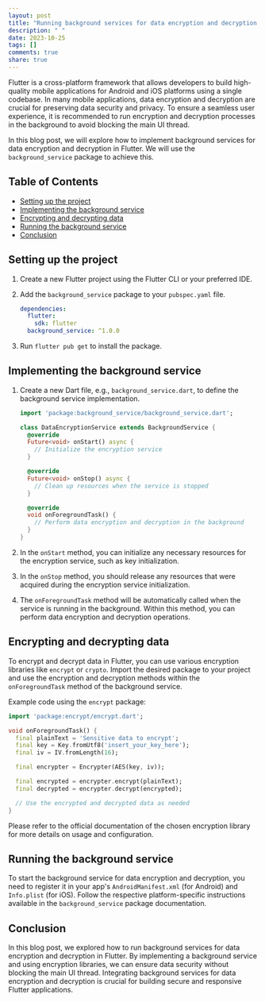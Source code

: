 ```yaml
---
layout: post
title: "Running background services for data encryption and decryption in Flutter"
description: " "
date: 2023-10-25
tags: []
comments: true
share: true
---
```


Flutter is a cross-platform framework that allows developers to build high-quality mobile applications for Android and iOS platforms using a single codebase. In many mobile applications, data encryption and decryption are crucial for preserving data security and privacy. To ensure a seamless user experience, it is recommended to run encryption and decryption processes in the background to avoid blocking the main UI thread.

In this blog post, we will explore how to implement background services for data encryption and decryption in Flutter. We will use the `background_service` package to achieve this.

## Table of Contents
- [Setting up the project](#setting-up-the-project)
- [Implementing the background service](#implementing-the-background-service)
- [Encrypting and decrypting data](#encrypting-and-decrypting-data)
- [Running the background service](#running-the-background-service)
- [Conclusion](#conclusion)

## Setting up the project

1. Create a new Flutter project using the Flutter CLI or your preferred IDE.
2. Add the `background_service` package to your `pubspec.yaml` file.

    ```yaml
    dependencies:
      flutter:
        sdk: flutter
      background_service: ^1.0.0
    ```

3. Run `flutter pub get` to install the package.

## Implementing the background service

1. Create a new Dart file, e.g., `background_service.dart`, to define the background service implementation.

    ```dart
    import 'package:background_service/background_service.dart';

    class DataEncryptionService extends BackgroundService {
      @override
      Future<void> onStart() async {
        // Initialize the encryption service
      }

      @override
      Future<void> onStop() async {
        // Clean up resources when the service is stopped
      }

      @override
      void onForegroundTask() {
        // Perform data encryption and decryption in the background
      }
    }
    ```

2. In the `onStart` method, you can initialize any necessary resources for the encryption service, such as key initialization.

3. In the `onStop` method, you should release any resources that were acquired during the encryption service initialization.

4. The `onForegroundTask` method will be automatically called when the service is running in the background. Within this method, you can perform data encryption and decryption operations.

## Encrypting and decrypting data

To encrypt and decrypt data in Flutter, you can use various encryption libraries like `encrypt` or `crypto`. Import the desired package to your project and use the encryption and decryption methods within the `onForegroundTask` method of the background service.

Example code using the `encrypt` package:

```dart
import 'package:encrypt/encrypt.dart';

void onForegroundTask() {
  final plainText = 'Sensitive data to encrypt';
  final key = Key.fromUtf8('insert_your_key_here');
  final iv = IV.fromLength(16);

  final encrypter = Encrypter(AES(key, iv));

  final encrypted = encrypter.encrypt(plainText);
  final decrypted = encrypter.decrypt(encrypted);

  // Use the encrypted and decrypted data as needed
}
```

Please refer to the official documentation of the chosen encryption library for more details on usage and configuration.

## Running the background service

To start the background service for data encryption and decryption, you need to register it in your app's `AndroidManifest.xml` (for Android) and `Info.plist` (for iOS). Follow the respective platform-specific instructions available in the `background_service` package documentation.

## Conclusion

In this blog post, we explored how to run background services for data encryption and decryption in Flutter. By implementing a background service and using encryption libraries, we can ensure data security without blocking the main UI thread. Integrating background services for data encryption and decryption is crucial for building secure and responsive Flutter applications.